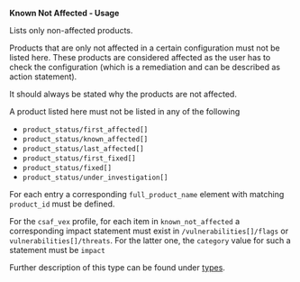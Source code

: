 **Known Not Affected - Usage**

Lists only non-affected products.

Products that are only not affected in a certain configuration must not be listed here.
These products are considered affected as the user has to check the configuration (which is a remediation and can be described as action statement).

It should always be stated why the products are not affected.

A product listed here must not be listed in any of the following

* `product_status/first_affected[]`
* `product_status/known_affected[]`
* `product_status/last_affected[]`
* `product_status/first_fixed[]`
* `product_status/fixed[]`
* `product_status/under_investigation[]`

For each entry a corresponding `full_product_name` element with matching `product_id` must be defined.

For the `csaf_vex` profile, for each item in `known_not_affected` a corresponding impact statement must exist in `/vulnerabilities[]/flags` or `vulnerabilities[]/threats`.
For the latter one, the `category` value for such a statement must be `impact`

Further description of this type can be found under [types](types/products-usage.en.md).
